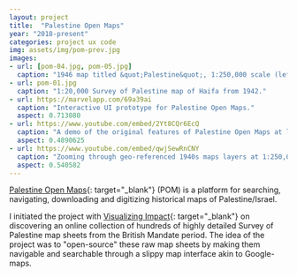 ```yaml
---
layout: project
title:  "Palestine Open Maps"
year: "2018-present"
categories: project ux code
img: assets/img/pom-prev.jpg
images:
- url: [pom-04.jpg, pom-05.jpg]
  caption: "1946 map titled &quot;Palestine&quot;, 1:250,000 scale (left). 1951 map titled &quot;Israel&quot;, 1:250,000 scale (right)."
- url: pom-01.jpg
  caption: "1:20,000 Survey of Palestine map of Haifa from 1942."
- url: https://marvelapp.com/69a39ai
  caption: "Interactive UI prototype for Palestine Open Maps."
  aspect: 0.713080
- url: https://www.youtube.com/embed/2Yt8CQr6EcQ
  caption: "A demo of the original features of Palestine Open Maps at launch."
  aspect: 0.4890625
- url: https://www.youtube.com/embed/qwjSewRnCNY
  caption: "Zooming through geo-referenced 1940s maps layers at 1:250,000; 1:100,000, 1:20,000 and 1:10,000 scales."
  aspect: 0.540582
---
```


[Palestine Open Maps](https://palopenmaps.org){: target="_blank"} (POM) is a platform for searching, navigating, downloading and digitizing historical maps of Palestine/Israel.

I initiated the project with [Visualizing Impact](https://visualizingimpact.org){: target="_blank"} on discovering an online collection of hundreds of highly detailed Survey of Palestine map sheets from the British Mandate period. The idea of the project was to "open-source" these raw map sheets by making them navigable and searchable through a slippy map interface akin to Google-maps.
